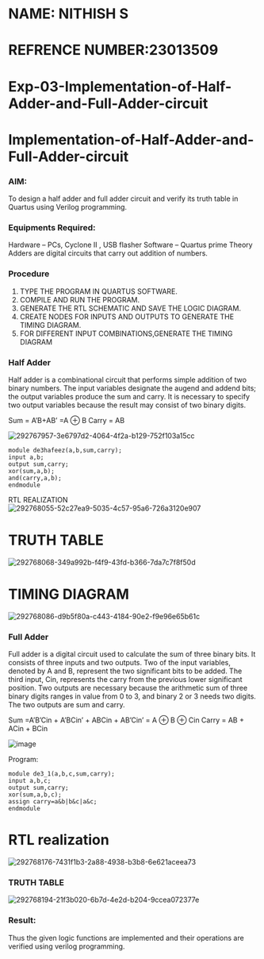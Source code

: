 # NAME: NITHISH S
# REFRENCE NUMBER:23013509
# Exp-03-Implementation-of-Half-Adder-and-Full-Adder-circuit

# Implementation-of-Half-Adder-and-Full-Adder-circuit
### AIM:
To design a half adder and full adder circuit and verify its truth table in Quartus using Verilog programming.

### Equipments Required:
Hardware – PCs, Cyclone II , USB flasher
Software – Quartus prime
Theory
Adders are digital circuits that carry out addition of numbers.
###  Procedure
1. TYPE THE PROGRAM IN QUARTUS SOFTWARE.
2. COMPILE AND RUN THE PROGRAM.
3. GENERATE THE RTL SCHEMATIC AND SAVE THE LOGIC DIAGRAM.
4. CREATE NODES FOR  INPUTS AND OUTPUTS TO GENERATE THE TIMING DIAGRAM.
5. FOR DIFFERENT INPUT COMBINATIONS,GENERATE THE TIMING DIAGRAM
   
### Half Adder
Half adder is a combinational circuit that performs simple addition of two binary numbers. The input variables designate the augend and addend bits; the output variables produce the sum and carry. It is necessary to specify two output variables because the result may consist of two binary digits.

Sum = A’B+AB’ =A ⊕ B Carry = AB

![292767957-3e6797d2-4064-4f2a-b129-752f103a15cc](https://github.com/Nithish23013509/Exp-02-Implementation-of-Half-Adder-and-Full-Adder-circuit/assets/149038138/fe444606-cfe3-4b25-8b94-169195d6f96c)

```
module de3hafeez(a,b,sum,carry);
input a,b;
output sum,carry;
xor(sum,a,b);
and(carry,a,b);
endmodule
```

RTL REALIZATION
![292768055-52c27ea9-5035-4c57-95a6-726a3120e907](https://github.com/Nithish23013509/Exp-02-Implementation-of-Half-Adder-and-Full-Adder-circuit/assets/149038138/f9f43422-de6b-4371-beb0-8144c64e2e69)
# TRUTH TABLE
![292768068-349a992b-f4f9-43fd-b366-7da7c7f8f50d](https://github.com/Nithish23013509/Exp-02-Implementation-of-Half-Adder-and-Full-Adder-circuit/assets/149038138/3255d42c-841f-4972-a391-89b2372ca0a8)
# TIMING DIAGRAM
![292768086-d9b5f80a-c443-4184-90e2-f9e96e65b61c](https://github.com/Nithish23013509/Exp-02-Implementation-of-Half-Adder-and-Full-Adder-circuit/assets/149038138/b256225d-762f-4af0-943d-782bc088a653)

### Full Adder
Full adder is a digital circuit used to calculate the sum of three binary bits. It consists of three inputs and two outputs. Two of the input variables, denoted by A and B, represent the two significant bits to be added. The third input, Cin, represents the carry from the previous lower significant position. Two outputs are necessary because the arithmetic sum of three binary digits ranges in value from 0 to 3, and binary 2 or 3 needs two digits. The two outputs are sum and carry.

Sum =A’B’Cin + A’BCin’ + ABCin + AB’Cin’ = A ⊕ B ⊕ Cin Carry = AB + ACin + BCin

 ![image](https://user-images.githubusercontent.com/36288975/163552156-a13e5a56-c638-4110-97d9-8896907c8d25.png)


Program:
```
module de3_1(a,b,c,sum,carry);
input a,b,c;
output sum,carry;
xor(sum,a,b,c);
assign carry=a&b|b&c|a&c;
endmodule
```

# RTL realization
![292768176-7431f1b3-2a88-4938-b3b8-6e621aceea73](https://github.com/Nithish23013509/Exp-02-Implementation-of-Half-Adder-and-Full-Adder-circuit/assets/149038138/3a800152-af35-4d1e-8c6c-45254a01ec31)

### TRUTH TABLE
![292768194-21f3b020-6b7d-4e2d-b204-9ccea072377e](https://github.com/Nithish23013509/Exp-02-Implementation-of-Half-Adder-and-Full-Adder-circuit/assets/149038138/6e7f43e4-d835-4b36-a229-55313c12b867)


### Result:
Thus the given logic functions are implemented and their operations are verified using verilog programming.
